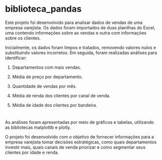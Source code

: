 # biblioteca_pandas

Este projeto foi desenvolvido para analisar dados de vendas de uma empresa varejista. 
Os dados foram importados de duas planilhas do Excel, uma contendo informações sobre as vendas e outra com informações sobre os clientes.

Inicialmente, os dados foram limpos e tratados, removendo valores nulos e substituindo valores incorretos. 
Em seguida, foram realizadas análises para identificar: 

1. Departamentos com mais vendas.

2. Média de preço por departamento.

3. Quantidade de vendas por mês.

4. Média de renda dos clientes por canal de venda.

5. Média de idade dos clientes por bandeira.

#


As análises foram apresentadas por meio de gráficos e tabelas, utilizando as bibliotecas matplotlib e plotly.

O projeto foi desenvolvido com o objetivo de fornecer informações para a empresa varejista tomar decisões estratégicas, como quais departamentos investir mais, quais canais de venda priorizar e como segmentar seus clientes por idade e renda.
